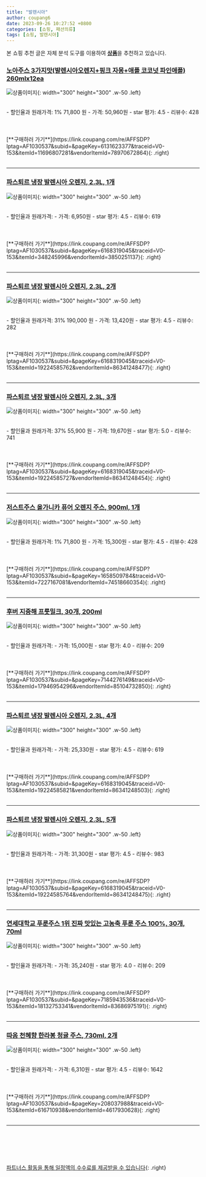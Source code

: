 ```yaml
---
title: "발렌시아"
author: coupang6
date: 2023-09-26 10:27:52 +0800
categories: [쇼핑, 패션의류]
tags: [쇼핑, 발렌시아]
---
```


본 쇼핑 추천 글은 자체 분석 도구를 이용하여 [**상품**](https://link.coupang.com/a/bao1ui)을 추천하고 있습니다.

### [노아주스 3가지맛(발렌시아오렌지+핑크 자몽+애플 코코넛 파인애플) 260mlx12ea](https://link.coupang.com/re/AFFSDP?lptag=AF1030537&subid=&pageKey=6131623377&traceid=V0-153&itemId=11696807281&vendorItemId=78970672864)

![상품이미지](https://thumbnail9.coupangcdn.com/thumbnails/remote/230x230ex/image/vendor_inventory/c5ff/34fc94328ef045558373e52eefbb5946184d93f41d20281632bd0ea9baa8.jpg){: width="300" height="300" .w-50 .left}


<br>
- 할인율과 원래가격: 1%  71,800   원
- 가격: 50,960원
- star 평가: 4.5
- 리뷰수: 428
<br>
<br>
<br>
<br>
[**구매하러 가기**](https://link.coupang.com/re/AFFSDP?lptag=AF1030537&subid=&pageKey=6131623377&traceid=V0-153&itemId=11696807281&vendorItemId=78970672864){: .right}
<br>
<br>

---

### [파스퇴르 냉장 발렌시아 오렌지, 2.3L, 1개](https://link.coupang.com/re/AFFSDP?lptag=AF1030537&subid=&pageKey=6168319045&traceid=V0-153&itemId=348245996&vendorItemId=3850251137)

![상품이미지](https://thumbnail7.coupangcdn.com/thumbnails/remote/230x230ex/image/retail/images/70811066370875-4a1ef42e-2eb3-42c6-9691-9c3a0d69298d.jpg){: width="300" height="300" .w-50 .left}


<br>
- 할인율과 원래가격: 
- 가격: 6,950원
- star 평가: 4.5
- 리뷰수: 619
<br>
<br>
<br>
<br>
[**구매하러 가기**](https://link.coupang.com/re/AFFSDP?lptag=AF1030537&subid=&pageKey=6168319045&traceid=V0-153&itemId=348245996&vendorItemId=3850251137){: .right}
<br>
<br>

---

### [파스퇴르 냉장 발렌시아 오렌지, 2.3L, 2개](https://link.coupang.com/re/AFFSDP?lptag=AF1030537&subid=&pageKey=6168319045&traceid=V0-153&itemId=19224585762&vendorItemId=86341248477)

![상품이미지](https://thumbnail8.coupangcdn.com/thumbnails/remote/230x230ex/image/retail/images/bf03e164-cfcf-40e9-af9b-4357f8e8f79b3207085036678044642.png){: width="300" height="300" .w-50 .left}


<br>
- 할인율과 원래가격: 31%  190,000   원
- 가격: 13,420원
- star 평가: 4.5
- 리뷰수: 282
<br>
<br>
<br>
<br>
[**구매하러 가기**](https://link.coupang.com/re/AFFSDP?lptag=AF1030537&subid=&pageKey=6168319045&traceid=V0-153&itemId=19224585762&vendorItemId=86341248477){: .right}
<br>
<br>

---

### [파스퇴르 냉장 발렌시아 오렌지, 2.3L, 3개](https://link.coupang.com/re/AFFSDP?lptag=AF1030537&subid=&pageKey=6168319045&traceid=V0-153&itemId=19224585727&vendorItemId=86341248454)

![상품이미지](https://thumbnail6.coupangcdn.com/thumbnails/remote/230x230ex/image/retail/images/c0c6cc0e-840c-48ed-8198-c142c0c5f3125516517818299502569.png){: width="300" height="300" .w-50 .left}


<br>
- 할인율과 원래가격: 37%  55,900   원
- 가격: 19,670원
- star 평가: 5.0
- 리뷰수: 741
<br>
<br>
<br>
<br>
[**구매하러 가기**](https://link.coupang.com/re/AFFSDP?lptag=AF1030537&subid=&pageKey=6168319045&traceid=V0-153&itemId=19224585727&vendorItemId=86341248454){: .right}
<br>
<br>

---

### [저스트주스 올가니카 퓨어 오렌지 주스, 900ml, 1개](https://link.coupang.com/re/AFFSDP?lptag=AF1030537&subid=&pageKey=1658509784&traceid=V0-153&itemId=7227167081&vendorItemId=74518660354)

![상품이미지](https://thumbnail10.coupangcdn.com/thumbnails/remote/230x230ex/image/retail/images/2021/03/16/10/6/867af2ea-a0ed-4078-9601-c8c7e8036ff2.jpg){: width="300" height="300" .w-50 .left}


<br>
- 할인율과 원래가격: 1%  71,800   원
- 가격: 15,300원
- star 평가: 4.5
- 리뷰수: 428
<br>
<br>
<br>
<br>
[**구매하러 가기**](https://link.coupang.com/re/AFFSDP?lptag=AF1030537&subid=&pageKey=1658509784&traceid=V0-153&itemId=7227167081&vendorItemId=74518660354){: .right}
<br>
<br>

---

### [후버 지중해 프룻밀크, 30개, 200ml](https://link.coupang.com/re/AFFSDP?lptag=AF1030537&subid=&pageKey=7144276149&traceid=V0-153&itemId=17946954296&vendorItemId=85104732850)

![상품이미지](https://thumbnail9.coupangcdn.com/thumbnails/remote/230x230ex/image/retail/images/2023/02/09/15/9/9d309c67-bd67-43df-89a5-a9182692ee08.jpg){: width="300" height="300" .w-50 .left}


<br>
- 할인율과 원래가격: 
- 가격: 15,000원
- star 평가: 4.0
- 리뷰수: 209
<br>
<br>
<br>
<br>
[**구매하러 가기**](https://link.coupang.com/re/AFFSDP?lptag=AF1030537&subid=&pageKey=7144276149&traceid=V0-153&itemId=17946954296&vendorItemId=85104732850){: .right}
<br>
<br>

---

### [파스퇴르 냉장 발렌시아 오렌지, 2.3L, 4개](https://link.coupang.com/re/AFFSDP?lptag=AF1030537&subid=&pageKey=6168319045&traceid=V0-153&itemId=19224585821&vendorItemId=86341248503)

![상품이미지](https://thumbnail6.coupangcdn.com/thumbnails/remote/230x230ex/image/retail/images/5813c314-bf8e-46ef-b127-4a6712068f618691724112798463164.png){: width="300" height="300" .w-50 .left}


<br>
- 할인율과 원래가격: 
- 가격: 25,330원
- star 평가: 4.5
- 리뷰수: 619
<br>
<br>
<br>
<br>
[**구매하러 가기**](https://link.coupang.com/re/AFFSDP?lptag=AF1030537&subid=&pageKey=6168319045&traceid=V0-153&itemId=19224585821&vendorItemId=86341248503){: .right}
<br>
<br>

---

### [파스퇴르 냉장 발렌시아 오렌지, 2.3L, 5개](https://link.coupang.com/re/AFFSDP?lptag=AF1030537&subid=&pageKey=6168319045&traceid=V0-153&itemId=19224585764&vendorItemId=86341248475)

![상품이미지](https://thumbnail10.coupangcdn.com/thumbnails/remote/230x230ex/image/retail/images/3ff56f01-5f14-4214-a29a-36db28d4ef388151867936741283886.png){: width="300" height="300" .w-50 .left}


<br>
- 할인율과 원래가격: 
- 가격: 31,300원
- star 평가: 4.5
- 리뷰수: 983
<br>
<br>
<br>
<br>
[**구매하러 가기**](https://link.coupang.com/re/AFFSDP?lptag=AF1030537&subid=&pageKey=6168319045&traceid=V0-153&itemId=19224585764&vendorItemId=86341248475){: .right}
<br>
<br>

---

### [연세대학교 푸룬주스 1위 진짜 맛있는 고농축 푸룬 주스 100%, 30개, 70ml](https://link.coupang.com/re/AFFSDP?lptag=AF1030537&subid=&pageKey=7185943536&traceid=V0-153&itemId=18132753341&vendorItemId=83686975191)

![상품이미지](https://thumbnail8.coupangcdn.com/thumbnails/remote/230x230ex/image/vendor_inventory/0f2d/c3c73a0cae02b94160fcb116e6de6728fe3efff68074b53c4011baa07092.png){: width="300" height="300" .w-50 .left}


<br>
- 할인율과 원래가격: 
- 가격: 35,240원
- star 평가: 4.0
- 리뷰수: 209
<br>
<br>
<br>
<br>
[**구매하러 가기**](https://link.coupang.com/re/AFFSDP?lptag=AF1030537&subid=&pageKey=7185943536&traceid=V0-153&itemId=18132753341&vendorItemId=83686975191){: .right}
<br>
<br>

---

### [따옴 천혜향 한라봉 청귤 주스, 730ml, 2개](https://link.coupang.com/re/AFFSDP?lptag=AF1030537&subid=&pageKey=208037988&traceid=V0-153&itemId=616710938&vendorItemId=4617930628)

![상품이미지](https://thumbnail9.coupangcdn.com/thumbnails/remote/230x230ex/image/retail/images/578268966092747-56154565-37b1-4279-9831-2dde524ad89f.jpg){: width="300" height="300" .w-50 .left}


<br>
- 할인율과 원래가격: 
- 가격: 6,310원
- star 평가: 4.5
- 리뷰수: 1642
<br>
<br>
<br>
<br>
[**구매하러 가기**](https://link.coupang.com/re/AFFSDP?lptag=AF1030537&subid=&pageKey=208037988&traceid=V0-153&itemId=616710938&vendorItemId=4617930628){: .right}
<br>
<br>

---
<br><br><br><br><br> [파트너스 활동을 통해 일정액의 수수료를 제공받을 수 있습니다](https://link.coupang.com/a/bao1ui){: .right}
